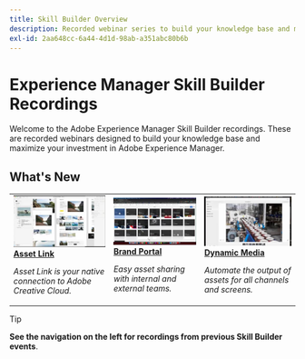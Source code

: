```yaml
---
title: Skill Builder Overview
description: Recorded webinar series to build your knowledge base and maximize your investment in Adobe Experience Manager
exl-id: 2aa648cc-6a44-4d1d-98ab-a351abc80b6b
---
```

# Experience Manager Skill Builder Recordings

Welcome to the Adobe Experience Manager Skill Builder recordings. These are recorded webinars designed to build your knowledge base and maximize your investment in Adobe Experience Manager.

## What's New

<table>
<tr>
  <td>
    <a href="https://experienceleague.adobe.com/docs/experience-manager-skill-builder/skill-builder/2020/asset-link.html">
      <img alt="Asset Link" src="assets/332127.jpeg" />
    </a>
    <div>
      <a href="https://experienceleague.adobe.com/docs/experience-manager-skill-builder/skill-builder/2020/asset-link.html">
    <strong>Asset Link</strong>
    </a>
    </div>
    <p>
    <em>Asset Link is your native connection to Adobe Creative Cloud.</em>
    <p>
  </td>
  <td>
    <a href="https://experienceleague.adobe.com/docs/experience-manager-skill-builder/skill-builder/2020/brand-portal.html">
    <img alt="Brand Portal" src="assets/332133.jpeg" />
    </a>
    <div>
    <a href="https://experienceleague.adobe.com/docs/experience-manager-skill-builder/skill-builder/2020/brand-portal.html">
    <strong>Brand Portal</strong>
    </a>
    </div>
    <p>
    <em>Easy asset sharing with internal and external teams.</em>
    </p>
  </td>
  <td>
    <a href="https://experienceleague.adobe.com/docs/experience-manager-skill-builder/skill-builder/2020/dynamic-media.html">
      <img alt="Dynamic Media" src="assets/332132.jpeg" />
    </a>
     <div>
      <a href="https://experienceleague.adobe.com/docs/experience-manager-skill-builder/skill-builder/2020/dynamic-media.html">
        <strong>Dynamic Media</strong>
      </a>
    </div>
    <p>
    <em>Automate the output of assets for all channels and screens.</em>
    <p>
  </td>
</tr>
</table>

>[!TIP]
>
>**See the navigation on the left for recordings from previous Skill Builder events**.
